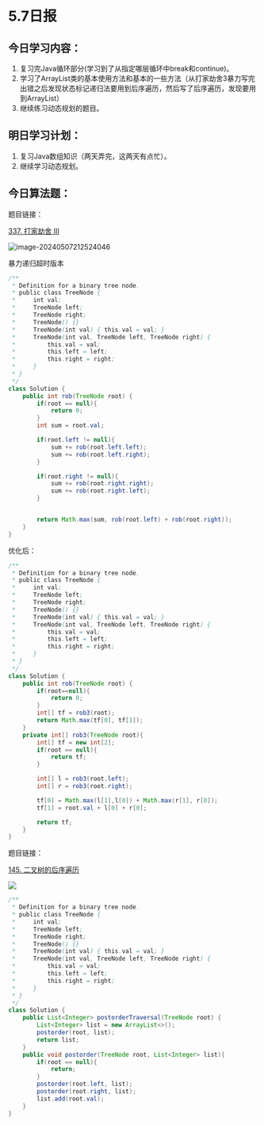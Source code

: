 # 5.7日报

## 今日学习内容：

1. 复习完Java循环部分(学习到了从指定哪层循环中break和continue)。
2. 学习了ArrayList类的基本使用方法和基本的一些方法（从打家劫舍3暴力写完出错之后发现状态标记递归法要用到后序遍历，然后写了后序遍历，发现要用到ArrayList）
3. 继续练习动态规划的题目。

## 明日学习计划：

1. 复习Java数组知识（两天弄完，这两天有点忙）。
2. 继续学习动态规划。

## 今日算法题：

题目链接：

[337. 打家劫舍 III](https://leetcode.cn/problems/house-robber-iii/)

![image-20240507212524046](https://gitee.com/liu-bingduo/pic-bed/raw/master/img/image-20240507212524046.png)

暴力递归超时版本

```java
/**
 * Definition for a binary tree node.
 * public class TreeNode {
 *     int val;
 *     TreeNode left;
 *     TreeNode right;
 *     TreeNode() {}
 *     TreeNode(int val) { this.val = val; }
 *     TreeNode(int val, TreeNode left, TreeNode right) {
 *         this.val = val;
 *         this.left = left;
 *         this.right = right;
 *     }
 * }
 */
class Solution {
    public int rob(TreeNode root) {
        if(root == null){
            return 0;
        }
        int sum = root.val;

        if(root.left != null){
            sum += rob(root.left.left);
            sum += rob(root.left.right);
        }

        if(root.right != null){
            sum += rob(root.right.right);
            sum += rob(root.right.left);
        }


        return Math.max(sum, rob(root.left) + rob(root.right));
    }
}
```

优化后：

```Java
/**
 * Definition for a binary tree node.
 * public class TreeNode {
 *     int val;
 *     TreeNode left;
 *     TreeNode right;
 *     TreeNode() {}
 *     TreeNode(int val) { this.val = val; }
 *     TreeNode(int val, TreeNode left, TreeNode right) {
 *         this.val = val;
 *         this.left = left;
 *         this.right = right;
 *     }
 * }
 */
class Solution {
    public int rob(TreeNode root) {
        if(root==null){
            return 0;
        }
        int[] tf = rob3(root);
        return Math.max(tf[0], tf[1]);
    }
    private int[] rob3(TreeNode root){
        int[] tf = new int[2];
        if(root == null){
            return tf;
        }

        int[] l = rob3(root.left);
        int[] r = rob3(root.right);

        tf[0] = Math.max(l[1],l[0]) + Math.max(r[1], r[0]);
        tf[1] = root.val + l[0] + r[0];

        return tf;
    }
}
```

题目链接：

[145. 二叉树的后序遍历](https://leetcode.cn/problems/binary-tree-postorder-traversal/)

![](https://gitee.com/liu-bingduo/pic-bed/raw/master/img/image-20240507212703084.png)

```java
/**
 * Definition for a binary tree node.
 * public class TreeNode {
 *     int val;
 *     TreeNode left;
 *     TreeNode right;
 *     TreeNode() {}
 *     TreeNode(int val) { this.val = val; }
 *     TreeNode(int val, TreeNode left, TreeNode right) {
 *         this.val = val;
 *         this.left = left;
 *         this.right = right;
 *     }
 * }
 */
class Solution {
    public List<Integer> postorderTraversal(TreeNode root) {
        List<Integer> list = new ArrayList<>();
        postorder(root, list);
        return list;
    }
    public void postorder(TreeNode root, List<Integer> list){
        if(root == null){
            return;
        }
        postorder(root.left, list);
        postorder(root.right, list);
        list.add(root.val);
    }
}
```


